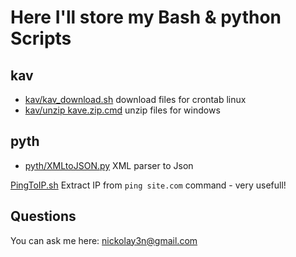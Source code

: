 # Here I'll store my Bash & python Scripts

## kav

+ [kav/kav_download.sh](https://github.com/nickolay3n/scripts/blob/main/kav/kav_download.sh) download files for crontab linux
+ [kav/unzip kave.zip.cmd](https://github.com/nickolay3n/scripts/blob/main/kav/unzip%20kave.zip.cmd) unzip files for windows


## pyth

+ [pyth/XMLtoJSON.py](https://github.com/nickolay3n/scripts/blob/main/pyth/XMLtoJSON.py) XML parser to Json


[PingToIP.sh](https://github.com/nickolay3n/scripts/blob/main/PingToIP.sh) Extract IP from `ping site.com` command - very usefull!


## Questions

You can ask me here: nickolay3n@gmail.com
